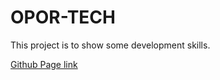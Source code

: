 # OPOR-TECH
This project is to show some development skills.

[Github Page link](https://cristian-ov.github.io/cristian-ov.github.io./)
